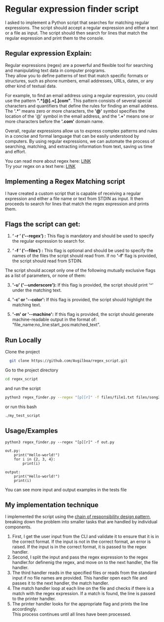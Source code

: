 # Regular expression finder script

I asked to implement a Python script that searches for matching regular expressions. The script should accept a regular expression and either a text or a file as input. The script should then search for lines that match the regular expression and print them to the console.

## Regular expression Explain:

Regular expressions (regex) are a powerful and flexible tool for searching and manipulating text data in computer programs.  
They allow you to define patterns of text that match specific formats or structures, such as phone numbers, email addresses, URLs, dates, or any other kind of textual data.

For example, to find an email address using a regular expression, you could use the pattern **".*[@].+[.]com"**. This pattern consists of several special characters and quantifiers that define the rules for finding an email address. The **'.*'** means zero or more characters, the **'@'** symbol specifies the location of the '@' symbol in the email address, and the **'.+'** means one or more characters before the **'.com'** domain name.  

Overall, regular expressions allow us to express complex patterns and rules in a concise and formal language that can be easily understood by computers. By using regular expressions, we can automate the process of searching, matching, and extracting information from text, saving us time and effort.

You can read more about regex here: [LINK](https://docs.python.org/3/howto/regex.html)  
Try your regex on a text here: [LINK](https://regex101.com/)

## Implementing a Regex Matching script
I have created a custom script that is capable of receiving a regular expression and either a file name or text from STDIN as input. It then proceeds to search for lines that match the regex expression and prints them.

## Flags the script can get:
1. **‘ -r ’ (‘--regex’) :**  This flag is mandatory and should be used to specify the regular expression to search for.  

2. **‘ -f ’ (‘--files’) :** This flag is optional and should be   used to specify the names of the files the script should   read from.
If no **'-f'** flag is provided, the script should read from STDIN.  

The script should accept only one of the following mutually exclusive flags as a list of parameters, or none of them:  

3.  **'-u' ('--underscore'):** If this flag is provided, the script should print '^' under the matching text.  

4.  **'-c' or '--color':** If this flag is provided, the script should highlight the matching text.  

5. **'-m' or '--machine':** If this flag is provided, the script should generate machine-readable output in the format of:
"file_name:no_line:start_pos:matched_text".


## Run Locally

Clone the project

```bash
  git clone https://github.com/Avgilboa/regex_script.git
```

Go to the project directory

```bash
cd regex_script
```

and run the script

```bash
python3 regex_finder.py --regex "[p][r]" -f files/file1.txt files/song2.txt
```

or run this bash
```bash
./my_test_script
```

## Usage/Examples

```shell
python3 regex_finder.py --regex "[p][r]" -f out.py
```

```python3
out.py:
    print("Hello-world!")
    for i in {2, 3, 4}:
        print(i)
```
```shell
output:
    print("Hello-world!")
    print(i)
```

You can see more input and output examples in the tests file

## My implementation technique

I implemented the script using the [chain of responsibility design pattern](https://refactoring.guru/design-patterns/chain-of-responsibility), breaking down the problem into smaller tasks that are handled by individual components.  
1. First, I get the user input from the CLI and validate it to ensure that it is in the correct format. If the input is not in the correct format, an error is raised. If the input is in the correct format, it is passed to the regex handler. 
2. Second, I split the input and pass the regex expression to the regex handler.for definenig the regex, and move on to the next handler, the file handler.
3. The third handler reads in the specified files or reads from the standard input if no file names are provided. This handler open each file and passes it to the next handler, the match handler.
4. The match handler loop at each line on the file and checks if there is a match with the regex expression. If a match is found, the line is passed to the printer handler.
5. The printer handler looks for the appropriate flag and prints the line accordingly.  
This process continues until all lines have been processed.
